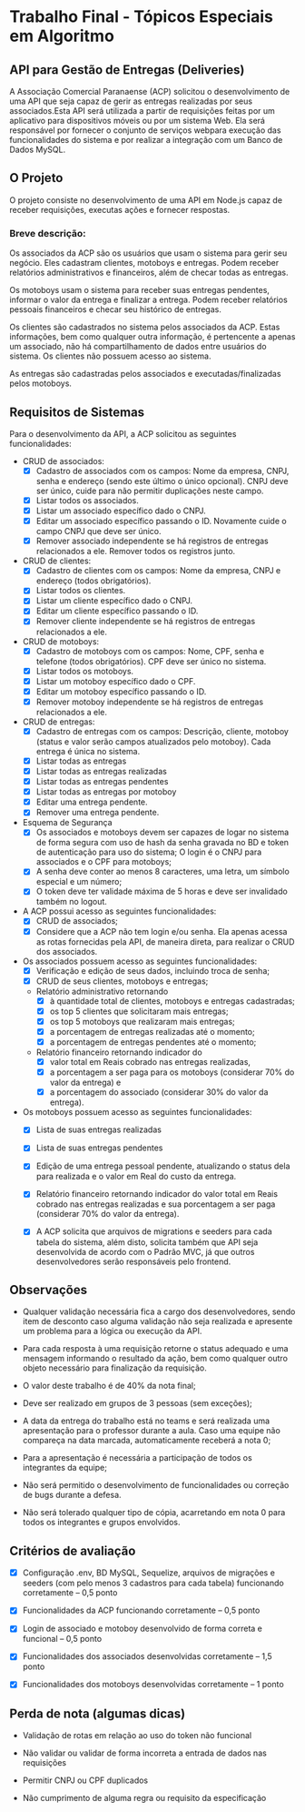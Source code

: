 # Trabalho Final - Tópicos Especiais em Algoritmo

## API para Gestão de Entregas (Deliveries)

A Associação Comercial Paranaense (ACP) solicitou o desenvolvimento de uma API que seja capaz de gerir as entregas realizadas por seus associados.Esta API será utilizada a partir de requisições feitas por um aplicativo para dispositivos móveis ou por um sistema Web. Ela será responsável  por fornecer  o  conjunto  de serviços  webpara  execução  das  funcionalidades  do sistema e por realizar a integração com um Banco de Dados MySQL.

## O Projeto

O  projeto consiste  no  desenvolvimento  de  uma  API  em  Node.js  capaz  de  receber requisições, executas ações e fornecer respostas. 

### Breve descrição:

Os associados da ACP são os usuários que usam o sistema para gerir seu negócio. Eles cadastram clientes, motoboys e entregas. Podem receber relatórios administrativos e financeiros, além de checar todas as entregas.

Os motoboys usam o sistema para receber suas entregas pendentes, informar o valor da entrega e finalizar a entrega. Podem receber relatórios pessoais financeiros e checar seu histórico de entregas.

Os clientes são cadastrados no sistema pelos associados da ACP. Estas informações, bem como qualquer outra informação, é pertencente a apenas um associado, não há compartilhamento de dados entre usuários do sistema. Os clientes não possuem acesso ao sistema.

As entregas são cadastradas pelos associados e executadas/finalizadas pelos motoboys.

## Requisitos de Sistemas

Para o desenvolvimento da API, a ACP solicitou as seguintes funcionalidades:

- CRUD de associados:
    - [x] Cadastro de associados com os campos: Nome da empresa, CNPJ, senha e endereço (sendo este último o único opcional). CNPJ deve ser único, cuide para não permitir duplicações neste campo.
    - [x] Listar todos os associados.
    - [x] Listar um associado específico dado o CNPJ.
    - [x] Editar um associado específico passando o ID. Novamente cuide o campo CNPJ que deve ser único.
    - [x] Remover associado independente se há registros de entregas relacionados a ele. Remover todos os registros junto.

- CRUD de clientes:
    - [x] Cadastro de clientes com os campos: Nome da empresa, CNPJ e endereço (todos obrigatórios).
    - [x] Listar todos os clientes.
    - [x] Listar um cliente específico dado o CNPJ.
    - [x] Editar um cliente específico passando o ID.
    - [x] Remover cliente independente se há registros de entregas relacionados a ele.

- CRUD de motoboys:
    - [x] Cadastro de motoboys com os campos: Nome, CPF, senha e telefone (todos obrigatórios). CPF deve ser único no sistema.
    - [x] Listar todos os motoboys.
    - [x] Listar um motoboy específico dado o CPF.
    - [x] Editar um motoboy específico passando o ID.
    - [x] Remover motoboy independente se há registros de entregas relacionados a ele.

- CRUD de entregas:
    - [x] Cadastro de entregas com os campos: Descrição, cliente, motoboy (status e valor serão campos atualizados pelo motoboy). Cada entrega é única no sistema.
    - [x] Listar todas as entregas
    - [x] Listar todas as entregas realizadas
    - [x] Listar todas as entregas pendentes
    - [x] Listar todas as entregas por motoboy
    - [x] Editar uma entrega pendente.
    - [x] Remover uma entrega pendente.
 
 - Esquema de Segurança
    - [x] Os associados e motoboys devem ser capazes de logar no sistema de forma segura com uso de hash da senha gravada no BD e token de autenticação para uso do sistema; O login é o CNPJ para associados e o CPF para motoboys;
    - [x] A senha deve conter ao menos 8 caracteres, uma letra, um símbolo especial e um número;
    - [x] O token deve ter validade máxima de 5 horas e deve ser invalidado também no logout.

- A ACP possui acesso as seguintes funcionalidades:
    - [x] CRUD de associados;
    - [x] Considere que a ACP não tem login e/ou senha. Ela apenas acessa as rotas fornecidas pela API, de maneira direta, para realizar o CRUD dos associados.

- Os associados possuem acesso as seguintes funcionalidades:
    - [x] Verificação e edição de seus dados, incluindo troca de senha;
    - [x] CRUD de seus clientes, motoboys e entregas;
    - Relatório administrativo retornando 
        - [x] à quantidade total de clientes, motoboys e entregas cadastradas; 
        - [x] os top 5 clientes que solicitaram mais entregas; 
        - [x] os top 5 motoboys que realizaram mais entregas; 
        - [x] a porcentagem de entregas realizadas até o momento;
        - [x] a porcentagem de entregas pendentes até o momento;
    - Relatório financeiro retornando indicador do 
        - [x] valor total em Reais cobrado nas entregas realizadas, 
        - [x] a porcentagem a ser paga para os motoboys (considerar 70% do valor da entrega) e 
        - [x] a porcentagem do associado (considerar 30% do valor da entrega).

- Os motoboys possuem acesso as seguintes funcionalidades:
    - [x] Lista de suas entregas realizadas
    - [x] Lista de suas entregas pendentes
    - [x] Edição de uma entrega pessoal pendente, atualizando o status dela para realizada e o valor em Real do custo da entrega.
    - [x] Relatório financeiro retornando indicador do valor total em Reais cobrado nas entregas realizadas e sua porcentagem a ser paga (considerar 70% do valor da entrega).

    - [x] A ACP solicita que arquivos de migrations e seeders para cada tabela do sistema, além disto, solicita também que API seja desenvolvida de acordo com o Padrão MVC, já que outros desenvolvedores serão responsáveis pelo frontend.

## Observações

- Qualquer validação necessária fica a cargo dos desenvolvedores, sendo item de desconto caso alguma validação não seja realizada e apresente um problema para a lógica ou execução da API.

- Para cada resposta à uma requisição retorne o status adequado e uma mensagem informando o resultado da ação, bem como qualquer outro objeto necessário para finalização da requisição.

- O valor deste trabalho é de 40% da nota final;

- Deve ser realizado em grupos de 3 pessoas (sem exceções);

- A data da entrega do trabalho está no teams e será realizada uma apresentação para o professor durante a aula. Caso uma equipe não compareça na data marcada, automaticamente receberá a nota 0;

- Para a apresentação é necessária a participação de todos os integrantes da equipe;

- Não será permitido o desenvolvimento de funcionalidades ou correção de bugs durante a defesa.

- Não será tolerado qualquer tipo de cópia, acarretando em nota 0 para todos os integrantes e grupos envolvidos.

## Critérios de avaliação

- [x] Configuração .env, BD MySQL, Sequelize, arquivos de migrações e seeders (com pelo menos 3 cadastros para cada tabela) funcionando corretamente – 0,5 ponto

- [x] Funcionalidades da ACP funcionando corretamente – 0,5 ponto

- [x] Login de associado e motoboy desenvolvido de forma correta e funcional – 0,5 ponto

- [x] Funcionalidades dos associados desenvolvidas corretamente – 1,5 ponto

- [x] Funcionalidades dos motoboys desenvolvidas corretamente – 1 ponto

## Perda de nota (algumas dicas)

- Validação de rotas em relação ao uso do token não funcional

- Não validar ou validar de forma incorreta a entrada de dados nas requisições

- Permitir CNPJ ou CPF duplicados

- Não cumprimento de alguma regra ou requisito da especificação

